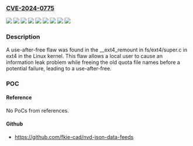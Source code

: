 ### [CVE-2024-0775](https://cve.mitre.org/cgi-bin/cvename.cgi?name=CVE-2024-0775)
![](https://img.shields.io/static/v1?label=Product&message=Fedora&color=blue)
![](https://img.shields.io/static/v1?label=Product&message=Kernel&color=blue)
![](https://img.shields.io/static/v1?label=Product&message=Red%20Hat%20Enterprise%20Linux%206&color=blue)
![](https://img.shields.io/static/v1?label=Product&message=Red%20Hat%20Enterprise%20Linux%207&color=blue)
![](https://img.shields.io/static/v1?label=Product&message=Red%20Hat%20Enterprise%20Linux%208&color=blue)
![](https://img.shields.io/static/v1?label=Product&message=Red%20Hat%20Enterprise%20Linux%209&color=blue)
![](https://img.shields.io/static/v1?label=Product&message=kernel&color=blue)
![](https://img.shields.io/static/v1?label=Version&message=n%2Fa&color=blue)
![](https://img.shields.io/static/v1?label=Vulnerability&message=Use%20After%20Free&color=brighgreen)

### Description

A use-after-free flaw was found in the __ext4_remount in fs/ext4/super.c in ext4 in the Linux kernel. This flaw allows a local user to cause an information leak problem while freeing the old quota file names before a potential failure, leading to a use-after-free.

### POC

#### Reference
No PoCs from references.

#### Github
- https://github.com/fkie-cad/nvd-json-data-feeds

